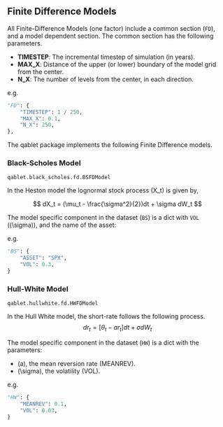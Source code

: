 ## Finite Difference Models

All Finite-Difference Models (one factor) include a common section (`FD`), and a model dependent section. The common section has the following parameters.

- **TIMESTEP**: The incremental timestep of simulation (in years).
- **MAX_X**: Distance of the upper (or lower) boundary of the model grid from the center.
- **N_X**: The number of levels from the center, in each direction.

e.g.
```python
"FD": {
    "TIMESTEP": 1 / 250,
    "MAX_X": 0.1,
    "N_X": 250,
},
```

The qablet package implements the following Finite Difference models.

### Black-Scholes Model
`qablet.black_scholes.fd.BSFDModel`

In the Heston model the lognormal stock process \(X_t\) is given by,

$$
dX_t = (\mu_t - \frac{\sigma^2}{2})dt + \sigma dW_t
$$

The model specific component in the dataset (`BS`) is a dict with `VOL` (\(\sigma\)), and the name of the asset:

e.g.
```python
"BS": {
    "ASSET": "SPX",
    "VOL": 0.3,
}
```

### Hull-White Model
`qablet.hullwhite.fd.HWFDModel`

In the Hull White model, the short-rate follows the following process.
$$
dr_t = [\theta_t - a r_t]dt + \sigma dW_t
$$

The model specific component in the dataset (`HW`) is a dict with the parameters:

* \(a\), the mean reversion rate (MEANREV).
* \(\sigma\), the volatility (VOL).

e.g.
```python
"HW": {
    "MEANREV": 0.1,
    "VOL": 0.03,
}
```